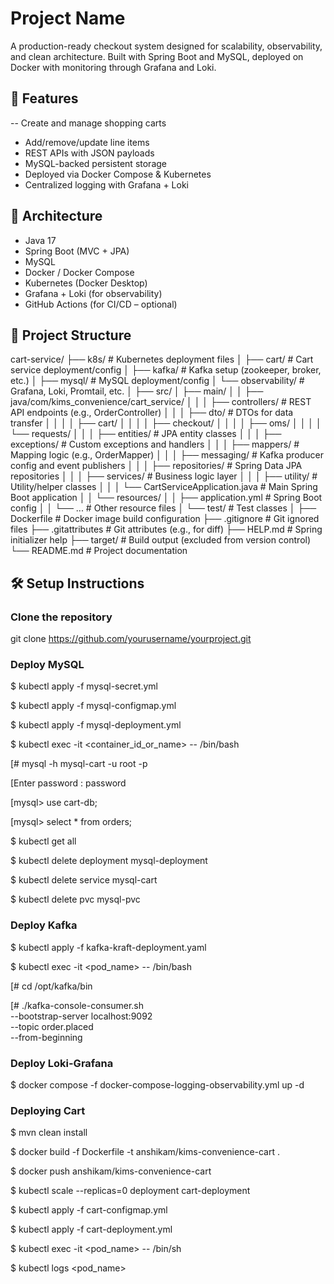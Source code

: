 # Project Name

A production-ready checkout system designed for scalability, observability, and clean architecture. Built with Spring
Boot and MySQL, deployed on Docker with monitoring through Grafana and Loki.

## 🚀 Features

-- Create and manage shopping carts

- Add/remove/update line items
- REST APIs with JSON payloads
- MySQL-backed persistent storage
- Deployed via Docker Compose & Kubernetes
- Centralized logging with Grafana + Loki

## 🧠 Architecture

- Java 17
- Spring Boot (MVC + JPA)
- MySQL
- Docker / Docker Compose
- Kubernetes (Docker Desktop)
- Grafana + Loki (for observability)
- GitHub Actions (for CI/CD – optional)

## 📁 Project Structure

cart-service/ ├── k8s/ # Kubernetes deployment files │ ├── cart/ # Cart service deployment/config │ ├── kafka/ # Kafka
setup (zookeeper, broker, etc.)
│ ├── mysql/ # MySQL deployment/config │ └── observability/ # Grafana, Loki, Promtail, etc. │ ├── src/ │ ├── main/ │ │
├── java/com/kims_convenience/cart_service/ │ │ │ ├── controllers/ # REST API endpoints (e.g., OrderController)
│ │ │ ├── dto/ # DTOs for data transfer │ │ │ │ ├── cart/ │ │ │ │ ├── checkout/ │ │ │ │ ├── oms/ │ │ │ │ └── requests/ │
│ │ ├── entities/ # JPA entity classes │ │ │ ├── exceptions/ # Custom exceptions and handlers │ │ │ ├── mappers/ #
Mapping logic (e.g., OrderMapper)
│ │ │ ├── messaging/ # Kafka producer config and event publishers │ │ │ ├── repositories/ # Spring Data JPA repositories
│ │ │ ├── services/ # Business logic layer │ │ │ ├── utility/ # Utility/helper classes │ │ │ └──
CartServiceApplication.java # Main Spring Boot application │ │ └── resources/ │ │ ├── application.yml # Spring Boot
config │ │ └── ... # Other resource files │ └── test/ # Test classes │ ├── Dockerfile # Docker image build configuration
├── .gitignore # Git ignored files ├── .gitattributes # Git attributes (e.g., for diff)
├── HELP.md # Spring initializer help ├── target/ # Build output (excluded from version control)
└── README.md # Project documentation

## 🛠️ Setup Instructions

### Clone the repository

git clone https://github.com/yourusername/yourproject.git

### Deploy MySQL

$ kubectl apply -f mysql-secret.yml

$ kubectl apply -f mysql-configmap.yml

$ kubectl apply -f mysql-deployment.yml

$ kubectl exec -it <container_id_or_name> -- /bin/bash

[# mysql -h mysql-cart -u root -p

[Enter password : password

[mysql> use cart-db;

[mysql> select * from orders;

$ kubectl get all

$ kubectl delete deployment mysql-deployment

$ kubectl delete service mysql-cart

$ kubectl delete pvc mysql-pvc

### Deploy Kafka

$ kubectl apply -f kafka-kraft-deployment.yaml

$ kubectl exec -it <pod_name> -- /bin/bash

[# cd /opt/kafka/bin

[# ./kafka-console-consumer.sh \
--bootstrap-server localhost:9092 \
--topic order.placed \
--from-beginning

### Deploy Loki-Grafana

$ docker compose -f docker-compose-logging-observability.yml up -d

### Deploying Cart

$ mvn clean install

$ docker build -f Dockerfile -t anshikam/kims-convenience-cart .

$ docker push anshikam/kims-convenience-cart

$ kubectl scale --replicas=0 deployment cart-deployment

$ kubectl apply -f cart-configmap.yml

$ kubectl apply -f cart-deployment.yml

$ kubectl exec -it <pod_name> -- /bin/sh

$ kubectl logs <pod_name>
